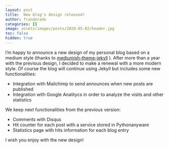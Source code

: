 ```yaml
---
layout: post
title:  New blog's design released!
author: frandorado
categories: []
image: assets/images/posts/2020-05-02/header.jpg
toc: false
hidden: true
---
```


I’m happy to announce a new design of my personal blog based on a medium style (thanks to [mediumish-theme-jekyll](https://github.com/wowthemesnet/mediumish-theme-jekyll) ). After more than a year with the previous design, I decided to make a renewal with a more modern style. Of course the blog will continue using Jekyll but includes some new functionalities:

* Integration with Mailchimp to send announces when new posts are published
* Integration with Google Analitycs in order to analyze the visits and other statistics

We keep next functionalities from the previous version:

* Comments with Disqus
* Hit counter for each post with a service stored in Pythonanyware
* Statistics page with hits information for each blog entry

I wish you enjoy with the new design!


